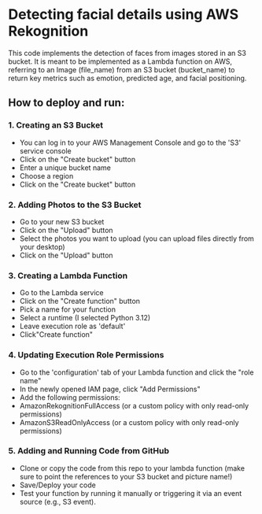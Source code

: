 # Detecting facial details using AWS Rekognition 
This code implements the detection of faces from images stored in an S3 bucket. It is meant to be implemented as a Lambda function on AWS, referring to an Image (file_name) from an S3 bucket (bucket_name) to return key metrics such as emotion, predicted age, and facial positioning. 

## How to deploy and run:
### 1. Creating an S3 Bucket
- You can log in to your AWS Management Console and go to the 'S3' service console
- Click on the "Create bucket" button
- Enter a unique bucket name
- Choose a region
- Click on the "Create bucket" button
### 2. Adding Photos to the S3 Bucket
- Go to your new S3 bucket
- Click on the "Upload" button
- Select the photos you want to upload (you can upload files directly from your desktop) 
- Click on the "Upload" button
### 3. Creating a Lambda Function
- Go to the Lambda service
- Click on the "Create function" button
- Pick a name for your function
- Select a runtime (I selected Python 3.12)
- Leave execution role as 'default' 
- Click"Create function"
### 4. Updating Execution Role Permissions
- Go to the 'configuration' tab of your Lambda function and click the "role name"
- In the newly opened IAM page, click "Add Permissions"
- Add the following permissions: 
- AmazonRekognitionFullAccess (or a custom policy with only read-only permissions)
- AmazonS3ReadOnlyAccess (or a custom policy with only read-only permissions)
### 5. Adding and Running Code from GitHub
- Clone or copy the code from this repo to your lambda function (make sure to point the references to your S3 bucket and picture name!)
- Save/Deploy your code
- Test your function by running it manually or triggering it via an event source (e.g., S3 event).
